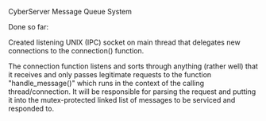 CyberServer Message Queue System

Done so far:

Created listening UNIX (IPC) socket on main thread that delegates new connections to the connection() function.

The connection function listens and sorts through anything (rather well) that it receives and only passes legitimate requests to the function "handle_message()" which runs in the context of the calling thread/connection.  It will be responsible for parsing the request and putting it into the mutex-protected linked list of messages to be serviced and responded to.

